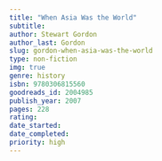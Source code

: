 ```yaml
---
title: "When Asia Was the World"
subtitle: 
author: Stewart Gordon
author_last: Gordon
slug: gordon-when-asia-was-the-world
type: non-fiction
img: true
genre: history
isbn: 9780306815560
goodreads_id: 2004985
publish_year: 2007
pages: 228
rating: 
date_started:
date_completed:
priority: high
---
```

